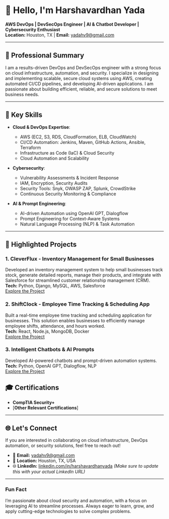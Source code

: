 # 👋 Hello, I'm Harshavardhan Yada  
**AWS DevOps | DevSecOps Engineer | AI & Chatbot Developer | Cybersecurity Enthusiast**  
**Location:** Houston, TX | **Email:** [yadahv9@gmail.com](mailto:yadahv9@gmail.com)

---

## 🌟 **Professional Summary**  
I am a results-driven DevOps and DevSecOps engineer with a strong focus on cloud infrastructure, automation, and security. I specialize in designing and implementing scalable, secure cloud systems using AWS, creating automated CI/CD pipelines, and developing AI-driven applications. I am passionate about building efficient, reliable, and secure solutions to meet business needs.

---

## 🔧 **Key Skills**  

- **Cloud & DevOps Expertise**:  
  - AWS (EC2, S3, RDS, CloudFormation, ELB, CloudWatch)  
  - CI/CD Automation: Jenkins, Maven, GitHub Actions, Ansible, Terraform  
  - Infrastructure as Code (IaC) & Cloud Security  
  - Cloud Automation and Scalability

- **Cybersecurity**:  
  - Vulnerability Assessments & Incident Response  
  - IAM, Encryption, Security Audits  
  - Security Tools: Snyk, OWASP ZAP, Splunk, CrowdStrike  
  - Continuous Security Monitoring & Compliance  

- **AI & Prompt Engineering**:  
  - AI-driven Automation using OpenAI GPT, Dialogflow  
  - Prompt Engineering for Context-Aware Systems  
  - Natural Language Processing (NLP) & Task Automation  

---

## 🚀 **Highlighted Projects**  

### 1. **CleverFlux - Inventory Management for Small Businesses**  
Developed an inventory management system to help small businesses track stock, generate detailed reports, manage their products, and integrate with Salesforce for streamlined customer relationship management (CRM).  
**Tech:** Python, Django, MySQL, AWS, Salesforce  
[Explore the Project](https://preview--smoke-shelf-sentinel.lovable.app/)  

### 2. **ShiftClock - Employee Time Tracking & Scheduling App**  
Built a real-time employee time tracking and scheduling application for businesses. This solution enables businesses to efficiently manage employee shifts, attendance, and hours worked.  
**Tech:** React, Node.js, MongoDB, Docker  
[Explore the Project](https://github.com/HarshavardhanYada/ShiftClock)  

### 3. **Intelligent Chatbots & AI Prompts**  
Developed AI-powered chatbots and prompt-driven automation systems.  
**Tech:** Python, OpenAI GPT, Dialogflow, NLP  
[Explore the Project](https://github.com/HarshavardhanYada/Intelligent-Chatbots)  


## 🎓 **Certifications**  
- **CompTIA Security+**  
- [**Other Relevant Certifications**]  

---

## 🌐 **Let's Connect**  
If you are interested in collaborating on cloud infrastructure, DevOps automation, or security solutions, feel free to reach out!  

- 📧 **Email:** [yadahv9@gmail.com](mailto:yadahv9@gmail.com)  
- 📍 **Location:** Houston, TX, USA  
- 🌐 **LinkedIn:** [linkedin.com/in/harshavardhanyada](https://www.linkedin.com/in/harshavardhanyada) *(Make sure to update this with your actual LinkedIn URL)*  

---

### **Fun Fact**  
I’m passionate about cloud security and automation, with a focus on leveraging AI to streamline processes. Always eager to learn, grow, and apply cutting-edge technologies to solve complex problems.
